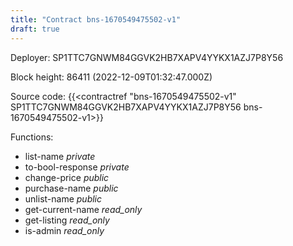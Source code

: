 ```yaml
---
title: "Contract bns-1670549475502-v1"
draft: true
---
```

Deployer: SP1TTC7GNWM84GGVK2HB7XAPV4YYKX1AZJ7P8Y56


 



Block height: 86411 (2022-12-09T01:32:47.000Z)

Source code: {{<contractref "bns-1670549475502-v1" SP1TTC7GNWM84GGVK2HB7XAPV4YYKX1AZJ7P8Y56 bns-1670549475502-v1>}}

Functions:

* list-name _private_
* to-bool-response _private_
* change-price _public_
* purchase-name _public_
* unlist-name _public_
* get-current-name _read_only_
* get-listing _read_only_
* is-admin _read_only_
